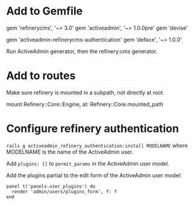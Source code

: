 # Add to Gemfile
gem 'refinerycms', '~> 3.0'
gem 'activeadmin', '~> 1.0.0pre'
gem 'devise'

gem 'activeadmin-refinerycms-authentication'
gem 'deface', '~> 1.0.0'

Run ActiveAdmin generator, then the refinery:cms generator.

# Add to routes
Make sure refinery is mounted in a subpath, not directly at root.

mount Refinery::Core::Engine, at: Refinery::Core.mounted_path

# Configure refinery authentication
`rails g activeadmin_refinery_authentication:install MODELNAME` where MODELNAME is the name of the ActiveAdmin user.

Add `plugins: []` to `permit_params` in the ActiveAdmin user model.

Add the plugins partial to the edit form of the ActiveAdmin user model:

    panel t('panels.user_plugins') do
      render 'admin/users/plugins_form', f: f
    end
